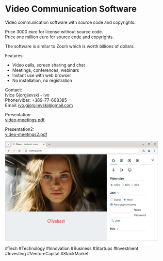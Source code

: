 # Video Communication Software

Video communication software with source code and copyrights.

Price 3000 euro for license without source code.  
Price one million euro for source code and copyrights.

The software is similar to Zoom which is worth billions of dollars.

Features:
- Video calls, screen sharing and chat
- Meetings, conferences, webinars
- Instant use with web browser
- No installation, no registration

Contact:  
Ivica Gjorgjievski - Ivo  
Phone/viber: +389-77-668385  
Email: ivo.gjorgjievski@gmail.com  

Presentation:  
[video-meetings.pdf](video-meetings.pdf)

Presentation2:  
[video-meetings2.pdf](video-meetings2.pdf)

![Video Communication Software](video-meetings.png)


#Tech #Technology #Innovation #Business #Startups #Investment #Investing #VentureCapital #StockMarket 
